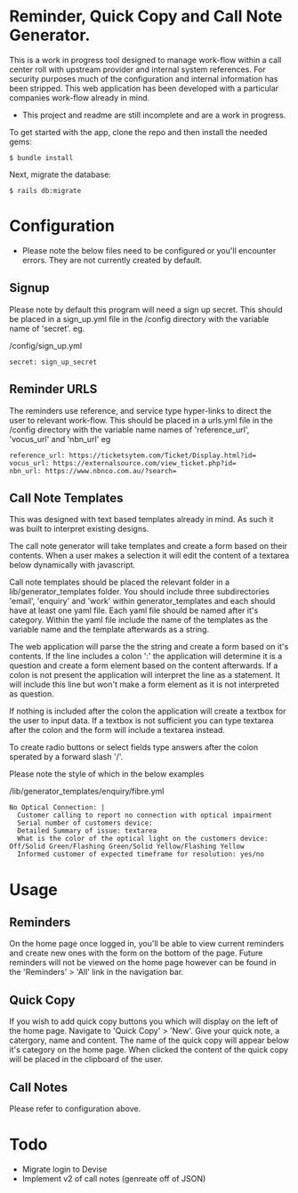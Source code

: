 # Reminder, Quick Copy and Call Note Generator.

This is a work in progress tool designed to manage work-flow within a call center roll with upstream provider and internal system references. For security purposes much of the configuration and internal information has been stripped. This web application has been developed with a particular companies work-flow already in mind.

* This project and readme are still incomplete and are a work in progress.

To get started with the app, clone the repo and then install the needed gems:
```
$ bundle install
```

Next, migrate the database:
```
$ rails db:migrate
```

# Configuration
* Please note the below files need to be configured or you'll encounter errors. They are not currently created by default.
## Signup
Please note by default this program will need a sign up secret. This should be placed in a sign_up.yml file in the /config directory with the variable name of 'secret'. eg.

/config/sign_up.yml
```
secret: sign_up_secret
```

## Reminder URLS
The reminders use reference, and service type hyper-links to direct the user to relevant work-flow. This should be placed in a urls.yml file in the /config directory with the variable name names of 'reference_url', 'vocus_url' and 'nbn_url' eg
```
reference_url: https://ticketsytem.com/Ticket/Display.html?id=
vocus_url: https://externalsource.com/view_ticket.php?id=
nbn_url: https://www.nbnco.com.au/?search=
```

## Call Note Templates
This was designed with text based templates already in mind. As such it was built to interpret existing designs.  

The call note generator will take templates and create a form based on their contents. When a user makes a selection it will edit the content of a textarea below dynamically with javascript.

Call note templates should be placed the relevant folder in a lib/generator_templates folder. You should include three subdirectories 'email', 'enquiry' and 'work' within generator_templates and each should have at least one yaml file. Each yaml file should be named after it's category. Within the yaml file include the name of the templates as the variable name and the template afterwards as a string.

The web application will parse the the string and create a form based on it's contents. If the line includes a colon ':' the application will determine it is a question and create a form element based on the content afterwards. If a colon is not present the application will interpret the line as a statement. It will include this line but won't make a form element as it is not interpreted as question.

If nothing is included after the colon the application will create a textbox for the user to input data. If a textbox is not sufficient you can type textarea after the colon and the form will include a textarea instead.

To create radio buttons or select fields type answers after the colon sperated by a forward slash '/'.

Please note the style of which in the below examples

/lib/generator_templates/enquiry/fibre.yml
```
No Optical Connection: |
  Customer calling to report no connection with optical impairment
  Serial number of customers device:
  Detailed Summary of issue: textarea
  What is the color of the optical light on the customers device: Off/Solid Green/Flashing Green/Solid Yellow/Flashing Yellow
  Informed customer of expected timeframe for resolution: yes/no
```

# Usage
## Reminders
On the home page once logged in, you'll be able to view current reminders and create new ones with the form on the bottom of the page. Future reminders will not be viewed on the home page however can be found in the 'Reminders' > 'All' link in the navigation bar.

## Quick Copy
If you wish to add quick copy buttons you which will display on the left of the home page. Navigate to 'Quick Copy' > 'New'. Give your quick note, a catergory, name and content. The name of the quick copy will appear below it's category on the home page. When clicked the content of the quick copy will be placed in the clipboard of the user.

## Call Notes
Please refer to configuration above.

# Todo
- Migrate login to Devise
- Implement v2 of call notes (genreate off of JSON)